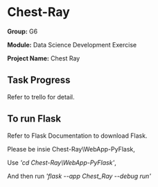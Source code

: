 # Chest-Ray

**Group:** G6

**Module:** Data Science Development Exercise

**Project Name:** Chest Ray


## Task Progress
Refer to trello for detail.

## To run Flask
Refer to Flask Documentation to download Flask.

Please be insie Chest-Ray\WebApp-PyFlask,

Use *'cd Chest-Ray\WebApp-PyFlask'*,

And then run *'flask --app Chest_Ray --debug run'*


